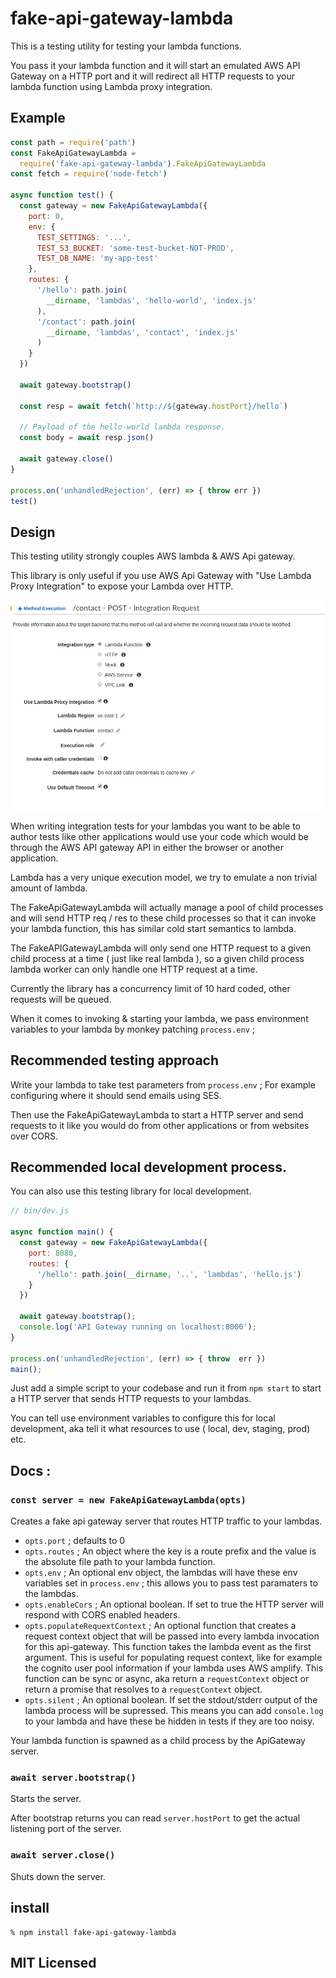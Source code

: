 # fake-api-gateway-lambda

This is a testing utility for testing your lambda functions.

You pass it your lambda function and it will start an emulated
AWS API Gateway on a HTTP port and it will redirect all HTTP
requests to your lambda function using Lambda proxy integration.

## Example

```js
const path = require('path')
const FakeApiGatewayLambda =
  require('fake-api-gateway-lambda').FakeApiGatewayLambda
const fetch = require('node-fetch')

async function test() {
  const gateway = new FakeApiGatewayLambda({
    port: 0,
    env: {
      TEST_SETTINGS: '...',
      TEST_S3_BUCKET: 'some-test-bucket-NOT-PROD',
      TEST_DB_NAME: 'my-app-test'
    },
    routes: {
      '/hello': path.join(
        __dirname, 'lambdas', 'hello-world', 'index.js'
      ),
      '/contact': path.join(
        __dirname, 'lambdas', 'contact', 'index.js'
      )
    }
  })

  await gateway.bootstrap()

  const resp = await fetch(`http://${gateway.hostPort}/hello`)

  // Payload of the hello-world lambda response.
  const body = await resp.json()

  await gateway.close()
}

process.on('unhandledRejection', (err) => { throw err })
test()
```

## Design

This testing utility strongly couples AWS lambda & AWS Api gateway.

This library is only useful if you use AWS Api Gateway with
"Use Lambda Proxy Integration" to expose your Lambda over HTTP.

![](lambda.png)

When writing integration tests for your lambdas you want to be able
to author tests like other applications would use your code which
would be through the AWS API gateway API in either the browser
or another application.

Lambda has a very unique execution model, we try to emulate a non
trivial amount of lambda.

The FakeApiGatewayLambda will actually manage a pool of child
processes and will send HTTP req / res to these child processes
so that it can invoke your lambda function, this has similar cold
start semantics to lambda.

The FakeAPIGatewayLambda will only send one HTTP request to a given
child process at a time ( just like real lambda ), so a given child
process lambda worker can only handle one HTTP request at a time.

Currently the library has a concurrency limit of 10 hard coded, other
requests will be queued.

When it comes to invoking & starting your lambda, we pass environment
variables to your lambda by monkey patching `process.env` ;

## Recommended testing approach

Write your lambda to take test parameters from `process.env` ;
For example configuring where it should send emails using SES.

Then use the FakeApiGatewayLambda to start a HTTP server and send
requests to it like you would do from other applications or from
websites over CORS.

## Recommended local development process.

You can also use this testing library for local development.

```js
// bin/dev.js

async function main() {
  const gateway = new FakeApiGatewayLambda({
    port: 8080,
    routes: {
      '/hello': path.join(__dirname, '..', 'lambdas', 'hello.js')
    }
  })

  await gateway.bootstrap();
  console.log('API Gateway running on localhost:8000');
}

process.on('unhandledRejection', (err) => { throw  err })
main();
```

Just add a simple script to your codebase and run it from `npm start`
to start a HTTP server that sends HTTP requests to your lambdas.

You can tell use environment variables to configure this for
local development, aka tell it what resources to use
( local, dev, staging, prod) etc.

## Docs :

### `const server = new FakeApiGatewayLambda(opts)`

Creates a fake api gateway server that routes HTTP traffic
to your lambdas.

 - `opts.port` ; defaults to 0
 - `opts.routes` ; An object where the key is a route prefix and
  the value is the absolute file path to your lambda function.
 - `opts.env` ; An optional env object, the lambdas will have these
  env variables set in `process.env` ; this allows you to pass test
  paramaters to the lambdas.
 - `opts.enableCors` ; An optional boolean. If set to true the HTTP
  server will respond with CORS enabled headers.
 - `opts.populateRequextContext` ; An optional function that creates
  a request context object that will be passed into every lambda
  invocation for this api-gateway. This function takes the lambda
  event as the first argument. This is useful for populating
  request context, like for example the cognito user pool information
  if your lambda uses AWS amplify. This function can be sync or
  async, aka return a `requestContext` object or return a promise
  that resolves to a `requestContext` object.
 - `opts.silent` ; An optional boolean. If set the stdout/stderr
  output of the lambda process will be supressed. This means you
  can add `console.log` to your lambda and have these be hidden
  in tests if they are too noisy.

Your lambda function is spawned as a child process by the ApiGateway
server.

### `await server.bootstrap()`

Starts the server.

After bootstrap returns you can read `server.hostPort` to get the
actual listening port of the server.

### `await server.close()`

Shuts down the server.

## install

```
% npm install fake-api-gateway-lambda
```

## MIT Licensed

